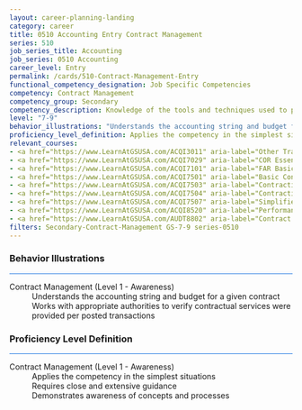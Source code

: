 ```yaml
---
layout: career-planning-landing
category: career
title: 0510 Accounting Entry Contract Management
series: 510
job_series_title: Accounting
job_series: 0510 Accounting
career_level: Entry
permalink: /cards/510-Contract-Management-Entry
functional_competency_designation: Job Specific Competencies
competency: Contract Management
competency_group: Secondary
competency_description: Knowledge of the tools and techniques used to propose, plan, initiate, and manage contracts and other Federal funding instruments and the associated deliverables, deadlines, and contract terms and conditions.
level: "7-9"
behavior_illustrations: "Understands the accounting string and budget for a given contract ? Works with appropriate authorities to verify contractual services were provided per posted transactions"
proficiency_level_definition: Applies the competency in the simplest situations ? Requires close and extensive guidance ? Demonstrates awareness of concepts and processes
relevant_courses: 
- <a href="https://www.LearnAtGSUSA.com/ACQI3011" aria-label="Other Transaction Authority Basics (ACQI3010), GSU - https://www.LearnAtGSUSA.com/ACQI3011">Other Transaction Authority Basics (ACQI3010), GSU</a>
- <a href="https://www.LearnAtGSUSA.com/ACQI7029" aria-label="COR Essentials (ACQI7028), GSU - https://www.LearnAtGSUSA.com/ACQI7029">COR Essentials (ACQI7028), GSU</a>
- <a href="https://www.LearnAtGSUSA.com/ACQI7101" aria-label="FAR Basics (ACQI7100), GSU - https://www.LearnAtGSUSA.com/ACQI7101">FAR Basics (ACQI7100), GSU</a>
- <a href="https://www.LearnAtGSUSA.com/ACQI7501" aria-label="Basic Contract Administration (ACQI7500), GSU - https://www.LearnAtGSUSA.com/ACQI7501">Basic Contract Administration (ACQI7500), GSU</a>
- <a href="https://www.LearnAtGSUSA.com/ACQI7503" aria-label="Contracting Basics for Administrative Personnel (ACQI7502), GSU - https://www.LearnAtGSUSA.com/ACQI7503">Contracting Basics for Administrative Personnel (ACQI7502), GSU</a>
- <a href="https://www.LearnAtGSUSA.com/ACQI7504" aria-label="Contracting Basics for CORs (ACQI7503), GSU - https://www.LearnAtGSUSA.com/ACQI7504">Contracting Basics for CORs (ACQI7503), GSU</a>
- <a href="https://www.LearnAtGSUSA.com/ACQI7507" aria-label="Simplified Acquisition Procedures (ACQI7506), GSU - https://www.LearnAtGSUSA.com/ACQI7507">Simplified Acquisition Procedures (ACQI7506), GSU</a>
- <a href="https://www.LearnAtGSUSA.com/ACQI8520" aria-label="Performance Work Statements (ACQI8519), GSU - https://www.LearnAtGSUSA.com/ACQI8520">Performance Work Statements (ACQI8519), GSU</a>
- <a href="https://www.LearnAtGSUSA.com/AUDT8802" aria-label="Contract Auditing (AUDT8801), GSU - https://www.LearnAtGSUSA.com/AUDT8802">Contract Auditing (AUDT8801), GSU</a>
filters: Secondary-Contract-Management GS-7-9 series-0510
---
```


<div class="desktop:grid-col-6 margin-y-3">
  <div class="border-top-2 bg-white padding-3 shadow-5 height-full members-hover border-1px button-border border-top-blue radius-lg card-text-color">
    <h3>Behavior Illustrations</h3>
    <hr style="background-color: #1b74e0 !important;"/>
    <dl class="text-base card-content-color"><dt>Contract Management (Level 1 - Awareness)</dt><dd>Understands the accounting string and budget for a given contract </dd><dd> Works with appropriate authorities to verify contractual services were provided per posted transactions</dd></dl>
  </div>
</div>
<div class="desktop:grid-col-6 margin-y-3">
  <div class="border-top-2 bg-white padding-3 shadow-5 height-full members-hover border-1px button-border border-top-blue radius-lg card-text-color">
    <h3>Proficiency Level Definition</h3>
     <hr style="background-color: #1b74e0 !important;"/>
    <dl class="text-base card-content-color"><dt>Contract Management (Level 1 - Awareness)</dt><dd>Applies the competency in the simplest situations </dd><dd> Requires close and extensive guidance </dd><dd> Demonstrates awareness of concepts and processes</dd></dl>
  </div>
</div>